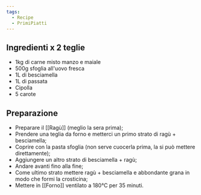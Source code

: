 ```yaml
---
tags:
  - Recipe
  - PrimiPiatti
---
```

## Ingredienti x 2 teglie

* 1kg di carne misto manzo e maiale
* 500g sfoglia all'uovo fresca
* 1L di besciamella
* 1L di passata
* Cipolla
* 5 carote

## Preparazione

* Preparare il [[Ragù]] (meglio la sera prima);
* Prendere una teglia da forno e metterci un primo strato di ragù + besciamella;
* Coprire con la pasta sfoglia (non serve cuocerla prima, la si può mettere direttamente);
* Aggiungere un altro strato di besciamella + ragù;
* Andare avanti fino alla fine;
* Come ultimo strato mettere ragù + besciamella e abbondante grana in modo che formi la crosticina;
* Mettere in [[Forno]] ventilato a 180°C per 35 minuti.


